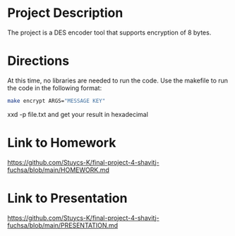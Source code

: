 # Project Description

The project is a DES encoder tool that supports encryption of 8 bytes.
<!--- maybe we add an option to see the encryption step-by-step (like a flag or smth) --->

# Directions

At this time, no libraries are needed to run the code.
Use the makefile to run the code in the following format:
``` bash
make encrypt ARGS="MESSAGE KEY"

```
xxd -p file.txt and get your result in hexadecimal
<!---[tentative, might make parameters]--->
<!---You will be prompted to enter a message, then a key.
The output will then be printed to terminal.--->


# Link to Homework
https://github.com/Stuycs-K/final-project-4-shavitj-fuchsa/blob/main/HOMEWORK.md

# Link to Presentation
https://github.com/Stuycs-K/final-project-4-shavitj-fuchsa/blob/main/PRESENTATION.md
